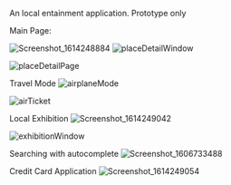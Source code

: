 An local entainment application. Prototype only


Main Page:

![Screenshot_1614248884](https://user-images.githubusercontent.com/63452572/112439638-566b3c80-8d84-11eb-8d9a-26070d06df57.png)
![placeDetailWindow](https://user-images.githubusercontent.com/63452572/112439681-64b95880-8d84-11eb-9d94-d88b52021428.png)

![placeDetailPage](https://user-images.githubusercontent.com/63452572/112439687-671bb280-8d84-11eb-9ac5-6323f2eb6e7b.png)


Travel Mode
![airplaneMode](https://user-images.githubusercontent.com/63452572/112439552-33d92380-8d84-11eb-91be-e0e3fc72f1dc.png)

![airTicket](https://user-images.githubusercontent.com/63452572/112439555-350a5080-8d84-11eb-8550-8b53fb8c55cd.png)


Local Exhibition 
![Screenshot_1614249042](https://user-images.githubusercontent.com/63452572/112439755-7864bf00-8d84-11eb-834d-2bfcbf5f00a2.png)

![exhibitionWindow](https://user-images.githubusercontent.com/63452572/112439659-5cf9b400-8d84-11eb-958d-434ceea1bb0c.png)

Searching with autocomplete
![Screenshot_1606733488](https://user-images.githubusercontent.com/63452572/112439724-6edb5700-8d84-11eb-82d9-c456031cc00f.png)

Credit Card Application
![Screenshot_1614249054](https://user-images.githubusercontent.com/63452572/112439791-81ee2700-8d84-11eb-9ac3-4343635ee8cd.png)
